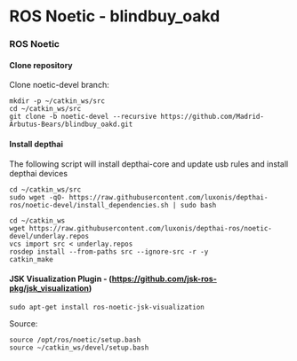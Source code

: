# ROS Noetic - blindbuy_oakd

### ROS Noetic
#### Clone repository
Clone noetic-devel branch:
```
mkdir -p ~/catkin_ws/src
cd ~/catkin_ws/src
git clone -b noetic-devel --recursive https://github.com/Madrid-Arbutus-Bears/blindbuy_oakd.git
```
#### Install depthai
The following script will install depthai-core and update usb rules and install depthai devices

```
cd ~/catkin_ws/src
sudo wget -qO- https://raw.githubusercontent.com/luxonis/depthai-ros/noetic-devel/install_dependencies.sh | sudo bash
```
```
cd ~/catkin_ws
wget https://raw.githubusercontent.com/luxonis/depthai-ros/noetic-devel/underlay.repos
vcs import src < underlay.repos
rosdep install --from-paths src --ignore-src -r -y
catkin_make
```
#### JSK Visualization Plugin - (https://github.com/jsk-ros-pkg/jsk_visualization)
```
sudo apt-get install ros-noetic-jsk-visualization
```
Source:
```
source /opt/ros/noetic/setup.bash
source ~/catkin_ws/devel/setup.bash
```
